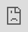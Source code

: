 ```yaml
---
title: "Can I Use Suave Shampoo on a Dog?"
description: ""
date: 2022-08-13
categories: 
tags: 
thumbnail: https://tse1.mm.bing.net/th?q=Can%20I%20Use%20Suave%20Shampoo%20On%20A%20Dog%3F&w=800&h=500&c=1&rs=1
author: "Osgood"
showToc: true
TocOpen: true
draft: false
hidemeta: false
comments: false
disableHLJS: true # to disable highlightjs
disableShare: false
disableHLJS: false
hideSummary: false
searchHidden: true
ShowReadingTime: true
ShowBreadCrumbs: true
ShowPostNavLinks: true
ShowWordCount: true
ShowRssButtonInSectionTermList: true
UseHugoToc: false
ShowShareButtons: true
---
```


<center>
	<img src="https://tse1.mm.bing.net/th?q=Can%20I%20Use%20Suave%20Shampoo%20On%20A%20Dog%3F&w=800&h=500&c=1&rs=1" alt="Can I Use Suave Shampoo On A Dog?" width="800" height="500" style="display: block; width: 100%; height: auto">
</center>

<p>It can be tempting to use human shampoo on our beloved pets, especially when we have a bottle of Suave shampoo already in our shower. It’s affordable, smells nice, and is easy to find in most stores. But is it safe to use Suave shampoo on our furry friends?</p>

<h2>What Is Suave Shampoo?</h2>

<p>Suave is a brand of shampoo that has been around since 1937. It is a popular choice for people of all ages and genders because it is affordable, long-lasting, and gentle on the hair. It contains ingredients like sodium laureth sulfate, which helps to clean the hair, and panthenol, which helps to nourish and protect the hair.</p>

<h2>Is Suave Shampoo Safe for Dogs?</h2>

<p>In general, Suave shampoo is not safe for dogs. This is because it is formulated for humans, not animals. Human shampoo can be too harsh for dogs, stripping away natural oils and drying out their skin. This can lead to irritation and a host of other skin problems. Furthermore, some Suave products contain fragrances that can be toxic to dogs.</p>

<h2>What Should I Use Instead of Suave Shampoo?</h2>

<p>The best way to clean your dog’s coat is to use a shampoo specifically formulated for animals. Pet shampoos are designed to be gentler on the skin and coat, and are usually free of fragrances and other potentially toxic ingredients. When selecting a shampoo for your dog, make sure it is free of parabens, sulfates, and other harsh chemicals.</p>

<h2>How Often Should I Bathe My Dog?</h2>

<p>It is important to bathe your dog regularly to keep their coat healthy and free of dirt and debris. How often you should bathe your dog depends on their breed, coat type, and lifestyle. Generally, short-haired breeds should be bathed every two to four weeks, while long-haired breeds should be bathed every four to six weeks. If your dog gets dirty more often, then you may need to bathe them more frequently.</p>

<h2>Can I Use Human Shampoo on My Dog?</h2>

<p>It is not recommended to use human shampoo on your dog. Human shampoos are formulated for humans and may be too harsh for animals. Furthermore, some shampoos contain fragrances and other ingredients that can be toxic to dogs. The best way to clean your dog is to use a shampoo specifically designed for animals.</p>

<h2>What Is the Best Way to Bathe My Dog?</h2>

<p>When bathing your dog, it is important to use lukewarm water and a shampoo specifically designed for animals. Start by wetting your dog’s coat with lukewarm water and then massage the shampoo into their coat, making sure to avoid their eyes, ears, and nose. After lathering the shampoo into their coat, rinse thoroughly with lukewarm water. Once your dog is clean, use a towel to dry them off and brush out any tangles.</p>

<h2>Can I Use Suave Conditioner on My Dog?</h2>

<p>No, it is not recommended to use Suave conditioner on your dog. Human conditioners are formulated for humans and may be too harsh for animals. Furthermore, some conditioners contain fragrances and other ingredients that can be toxic to dogs. The best way to condition your dog’s coat is to use a conditioner specifically designed for animals.</p>

<h2>What Is the Best Way to Groom My Dog?</h2>

<p>Grooming your dog is an important part of keeping their coat healthy and free of dirt and debris. Make sure to brush your dog regularly to prevent tangles and mats, and to remove any dirt or debris. You should also trim their nails, clean their ears, and check for any signs of skin irritation or infection. Finally, you should bathe your dog regularly with a shampoo specifically designed for animals.</p>

<h2>Frequently Asked Questions</h2>

<h3>Can I Use Suave Shampoo on a Dog?</h3>

<p>No, it is not recommended to use Suave shampoo on a dog. Human shampoo can be too harsh for dogs, stripping away natural oils and drying out their skin. The best way to clean your dog is to use a shampoo specifically designed for animals.</p>

<h3>What Is the Best Shampoo for Dogs?</h3>

<p>The best shampoo for dogs is one that is formulated specifically for animals. Look for a shampoo that is free of parabens, sulfates, and other harsh chemicals. When selecting a shampoo for your dog, make sure it is specifically formulated for animals.</p>

<h3>How Often Should I Bathe My Dog?</h3>

<p>How often you should bathe your dog depends on their breed, coat type, and lifestyle. Generally, short-haired breeds should be bathed every two to four weeks, while long-haired breeds should be bathed every four to six weeks.</p>

<h3>Can I Use Human Shampoo on My Dog?</h3>

<p>It is not recommended to use human shampoo on your dog. Human shampoos are formulated for humans and may be too harsh for animals. Furthermore, some shampoos contain fragrances and other ingredients that can be toxic to dogs.</p>

<h3>What Is the Best Way to Bathe My Dog?</h3>

<p>The best way to bathe your dog is to use lukewarm water and a shampoo specifically designed for animals. Start by wetting your dog’s coat with lukewarm water and then massage the shampoo into their coat, making sure to avoid their eyes, ears, and nose. After lathering the shampoo into their coat, rinse thoroughly with lukewarm water.</p>

<h3>Can I Use Suave Conditioner on My Dog?</h3>

<p>No, it is not recommended to use Suave conditioner on your dog. Human conditioners are formulated for humans and may be too harsh for animals. The best way to condition your dog’s coat is to use a conditioner specifically designed for animals.</p>

<h3>What Is the Best Way to Groom My Dog?</h3>

<p>The best way to groom your dog is to brush their coat regularly to prevent tangles and mats, and to remove any dirt or debris. You should also trim their nails, clean their ears, and check for any signs of skin irritation or infection. Finally, you should bathe your dog regularly with a shampoo specifically designed for animals.</p>

<h3>Can I Use Suave Shampoo for Dogs?</h3>

<p>No, it is not recommended to use Suave shampoo for dogs. Human shampoo can be too harsh for dogs, stripping away natural oils and drying out their skin. The best way to clean your dog is to use a shampoo specifically designed for animals.</p>

<h3>How Often Should I Groom My Dog?</h3>

<p>How often you should groom your dog depends on their breed, coat type, and lifestyle. Generally, short-haired breeds should be groomed every two to four weeks, while long-haired breeds should be groomed every four to six weeks.</p>

<h3>Can I Use Human Conditioner on My Dog?</h3>

<p>It is not recommended to use human conditioner on your dog. Human conditioners are formulated for humans and may be too harsh for animals. Furthermore, some conditioners contain fragrances and other ingredients that can be toxic to dogs.</p>

<h3>What Is the Best Way to Dry My Dog?</h3>

<p>The best way to dry your dog is to use a towel to gently pat them dry. Make sure to avoid rubbing their coat as this can cause tangles and mats. Once you have patted them dry, you can use a hair dryer on the low setting to finish drying their coat.</p>

<h3>Should I Brush My Dog Before or After Bathing?</h3>

<p>It is best to brush your dog before bathing them to remove any tangles and mats. This will make it easier to wash their coat and will also help to reduce shedding during the bath. Once your dog is clean, you can use a towel to dry them off and brush out any tangles.</p>

<h3>Can I Use Baby Shampoo on My Dog?</h3>

<p>No, it is not recommended to use baby shampoo on your dog. Baby shampoos are formulated for humans and may be too harsh for animals. Furthermore, some shampoos contain fragrances and other ingredients that can be toxic to dogs. The best way to clean your dog is to use a shampoo specifically designed for animals.</p>

<h3>What Is the Best Way to Trim My Dog's Nails?</h3

<div style="position: relative; padding-bottom: 56.25%; overflow: hidden"><iframe src="https://www.youtube.com/embed/aU2Z0QG596g" frameborder="0" allow="accelerometer; autoplay; clipboard-write; encrypted-media; gyroscope; picture-in-picture; web-share" allowfullscreen style="position: absolute; top: 0; left: 0; width: 100%; height: 100%;"></iframe>
</div>